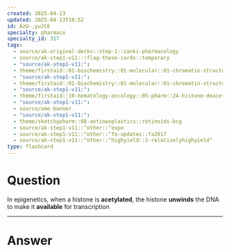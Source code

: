 ```yaml
---
created: 2025-04-13
updated: 2025-04-13T10:52
id: AzU-,yuJC6
specialty: pharmaco
specialty_id: 317
tags:
  - source/ak-original-decks::step-1::zanki-pharmacology
  - source/ak-step1-v11::!flag-these-cards::temporary
  - "source/ak-step1-v11:": 
  - theme/firstaid::01-biochemistry::01-molecular::01-chromatin-structure
  - "source/ak-step1-v11:": 
  - theme/firstaid::01-biochemistry::01-molecular::01-chromatin-structure::histone-acetylation
  - "source/ak-step1-v11:": 
  - theme/firstaid::10-hematology-oncology::05-pharm::24-histone-deacetylase-inhibitors
  - "source/ak-step1-v11:": 
  - source/ome-banner
  - "source/ak-step1-v11:": 
  - theme/sketchypharm::08-antineoplastics::retinoids-bcg
  - source/ak-step1-v11::^other::^expn
  - source/ak-step1-v11::^other::^fa-updates::fa2017
  - source/ak-step1-v11::^other::^highyield::2-relativelyhighyield"
type: flashcard
---
```


# Question
In epigenetics, when a histone is **acetylated**, the histone **unwinds** the DNA to make it **available** for transcription

---

# Answer
